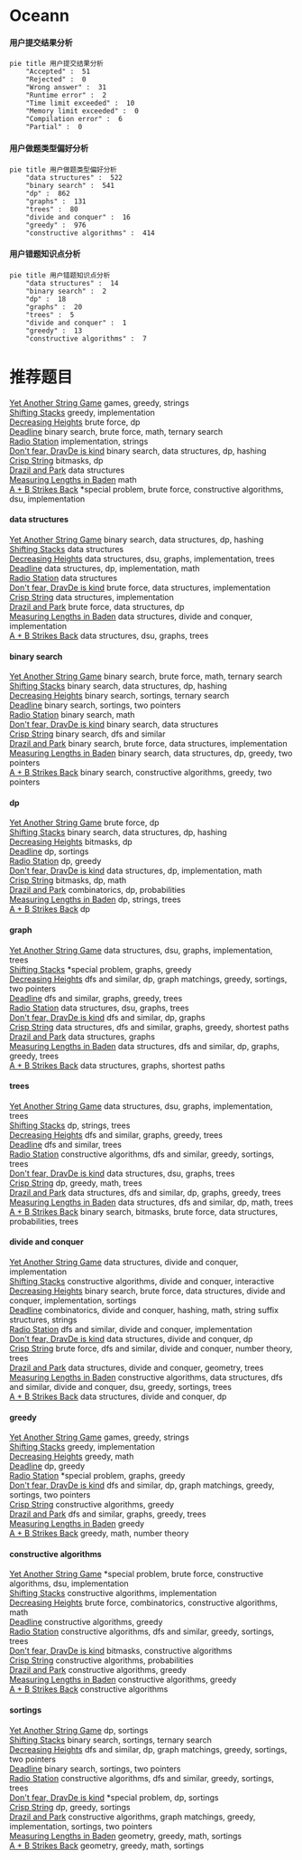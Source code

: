 # Oceann
<!-- tabs:start -->
#### **用户提交结果分析**

```mermaid
pie title 用户提交结果分析
    "Accepted" :  51
    "Rejected" :  0
    "Wrong answer" :  31
    "Runtime error" :  2
    "Time limit exceeded" :  10
    "Memory limit exceeded" :  0
    "Compilation error" :  6
    "Partial" :  0
```
#### **用户做题类型偏好分析**

```mermaid
pie title 用户做题类型偏好分析
    "data structures" :  522
    "binary search" :  541
    "dp" :  862
    "graphs" :  131
    "trees" :  80
    "divide and conquer" :  16
    "greedy" :  976
    "constructive algorithms" :  414
```
#### **用户错题知识点分析**

```mermaid
pie title 用户错题知识点分析
    "data structures" :  14
    "binary search" :  2
    "dp" :  18
    "graphs" :  20
    "trees" :  5
    "divide and conquer" :  1
    "greedy" :  13
    "constructive algorithms" :  7
```
<!-- tabs:end -->
# 推荐题目
[Yet Another String Game](http://codeforces.com/problemset/problem/1480/A)		games,
                        greedy,
                        strings		  
[Shifting Stacks](http://codeforces.com/problemset/problem/1486/A)		greedy,
                        implementation		  
[Decreasing Heights](http://codeforces.com/problemset/problem/1353/F)		brute force,
                        dp		  
[Deadline](http://codeforces.com/problemset/problem/1288/A)		binary search,
                        brute force,
                        math,
                        ternary search		  
[Radio Station](http://codeforces.com/problemset/problem/918/B)		implementation,
                        strings		  
[Don't fear, DravDe is kind](http://codeforces.com/problemset/problem/28/D)		binary search,
                        data structures,
                        dp,
                        hashing		  
[Crisp String](http://codeforces.com/problemset/problem/1117/F)		bitmasks,
                        dp		  
[Drazil and Park](https://codeforces.com/contest/516/problem/C)		data structures		  
[Measuring Lengths in Baden](http://codeforces.com/problemset/problem/125/A)		math		  
[A + B Strikes Back](http://codeforces.com/problemset/problem/409/H)		*special problem,
                        brute force,
                        constructive algorithms,
                        dsu,
                        implementation		  
<!-- tabs:start -->
#### **data structures**
[Yet Another String Game](http://codeforces.com/problemset/problem/28/D)		binary search,
                        data structures,
                        dp,
                        hashing		  
[Shifting Stacks](https://codeforces.com/contest/516/problem/C)		data structures		  
[Decreasing Heights](https://codeforces.com/contest/1417/problem/F)		data structures,
                        dsu,
                        graphs,
                        implementation,
                        trees		  
[Deadline](http://codeforces.com/problemset/problem/362/C)		data structures,
                        dp,
                        implementation,
                        math		  
[Radio Station](http://codeforces.com/problemset/problem/1252/G)		data structures		  
[Don't fear, DravDe is kind](https://codeforces.com/contest/90/problem/E)		brute force,
                        data structures,
                        implementation		  
[Crisp String](http://codeforces.com/problemset/problem/69/E)		data structures,
                        implementation		  
[Drazil and Park](http://codeforces.com/problemset/problem/855/B)		brute force,
                        data structures,
                        dp		  
[Measuring Lengths in Baden](http://codeforces.com/problemset/problem/1371/F)		data structures,
                        divide and conquer,
                        implementation		  
[A + B Strikes Back](http://codeforces.com/problemset/problem/733/F)		data structures,
                        dsu,
                        graphs,
                        trees		  
#### **binary search**
[Yet Another String Game](http://codeforces.com/problemset/problem/1288/A)		binary search,
                        brute force,
                        math,
                        ternary search		  
[Shifting Stacks](http://codeforces.com/problemset/problem/28/D)		binary search,
                        data structures,
                        dp,
                        hashing		  
[Decreasing Heights](http://codeforces.com/problemset/problem/865/B)		binary search,
                        sortings,
                        ternary search		  
[Deadline](http://codeforces.com/problemset/problem/1166/C)		binary search,
                        sortings,
                        two pointers		  
[Radio Station](http://codeforces.com/problemset/problem/785/C)		binary search,
                        math		  
[Don't fear, DravDe is kind](http://codeforces.com/problemset/problem/91/B)		binary search,
                        data structures		  
[Crisp String](http://codeforces.com/problemset/problem/730/C)		binary search,
                        dfs and similar		  
[Drazil and Park](http://codeforces.com/problemset/problem/85/D)		binary search,
                        brute force,
                        data structures,
                        implementation		  
[Measuring Lengths in Baden](http://codeforces.com/problemset/problem/1492/C)		binary search,
                        data structures,
                        dp,
                        greedy,
                        two pointers		  
[A + B Strikes Back](http://codeforces.com/problemset/problem/1463/D)		binary search,
                        constructive algorithms,
                        greedy,
                        two pointers		  
#### **dp**
[Yet Another String Game](http://codeforces.com/problemset/problem/1353/F)		brute force,
                        dp		  
[Shifting Stacks](http://codeforces.com/problemset/problem/28/D)		binary search,
                        data structures,
                        dp,
                        hashing		  
[Decreasing Heights](http://codeforces.com/problemset/problem/1117/F)		bitmasks,
                        dp		  
[Deadline](http://codeforces.com/problemset/problem/38/E)		dp,
                        sortings		  
[Radio Station](http://codeforces.com/problemset/problem/1144/G)		dp,
                        greedy		  
[Don't fear, DravDe is kind](http://codeforces.com/problemset/problem/362/C)		data structures,
                        dp,
                        implementation,
                        math		  
[Crisp String](http://codeforces.com/problemset/problem/76/C)		bitmasks,
                        dp,
                        math		  
[Drazil and Park](http://codeforces.com/problemset/problem/1264/D1)		combinatorics,
                        dp,
                        probabilities		  
[Measuring Lengths in Baden](http://codeforces.com/problemset/problem/1082/F)		dp,
                        strings,
                        trees		  
[A + B Strikes Back](https://codeforces.com/contest/284/problem/E)		dp		  
#### **graph**
[Yet Another String Game](https://codeforces.com/contest/1417/problem/F)		data structures,
                        dsu,
                        graphs,
                        implementation,
                        trees		  
[Shifting Stacks](http://codeforces.com/problemset/problem/1346/D)		*special problem,
                        graphs,
                        greedy		  
[Decreasing Heights](http://codeforces.com/problemset/problem/489/B)		dfs and similar,
                        dp,
                        graph matchings,
                        greedy,
                        sortings,
                        two pointers		  
[Deadline](https://codeforces.com/contest/1281/problem/E)		dfs and similar,
                        graphs,
                        greedy,
                        trees		  
[Radio Station](http://codeforces.com/problemset/problem/733/F)		data structures,
                        dsu,
                        graphs,
                        trees		  
[Don't fear, DravDe is kind](http://codeforces.com/problemset/problem/283/B)		dfs and similar,
                        dp,
                        graphs		  
[Crisp String](http://codeforces.com/problemset/problem/1106/D)		data structures,
                        dfs and similar,
                        graphs,
                        greedy,
                        shortest paths		  
[Drazil and Park](http://codeforces.com/problemset/problem/878/C)		data structures,
                        graphs		  
[Measuring Lengths in Baden](https://codeforces.com/contest/709/problem/E)		data structures,
                        dfs and similar,
                        dp,
                        graphs,
                        greedy,
                        trees		  
[A + B Strikes Back](http://codeforces.com/problemset/problem/757/F)		data structures,
                        graphs,
                        shortest paths		  
#### **trees**
[Yet Another String Game](https://codeforces.com/contest/1417/problem/F)		data structures,
                        dsu,
                        graphs,
                        implementation,
                        trees		  
[Shifting Stacks](http://codeforces.com/problemset/problem/1082/F)		dp,
                        strings,
                        trees		  
[Decreasing Heights](https://codeforces.com/contest/1281/problem/E)		dfs and similar,
                        graphs,
                        greedy,
                        trees		  
[Deadline](http://codeforces.com/problemset/problem/1143/C)		dfs and similar,
                        trees		  
[Radio Station](http://codeforces.com/problemset/problem/1296/F)		constructive algorithms,
                        dfs and similar,
                        greedy,
                        sortings,
                        trees		  
[Don't fear, DravDe is kind](http://codeforces.com/problemset/problem/733/F)		data structures,
                        dsu,
                        graphs,
                        trees		  
[Crisp String](http://codeforces.com/problemset/problem/1088/E)		dp,
                        greedy,
                        math,
                        trees		  
[Drazil and Park](https://codeforces.com/contest/709/problem/E)		data structures,
                        dfs and similar,
                        dp,
                        graphs,
                        greedy,
                        trees		  
[Measuring Lengths in Baden](http://codeforces.com/problemset/problem/1142/B)		data structures,
                        dfs and similar,
                        dp,
                        math,
                        trees		  
[A + B Strikes Back](http://codeforces.com/problemset/problem/1479/D)		binary search,
                        bitmasks,
                        brute force,
                        data structures,
                        probabilities,
                        trees		  
#### **divide and conquer**
[Yet Another String Game](http://codeforces.com/problemset/problem/1371/F)		data structures,
                        divide and conquer,
                        implementation		  
[Shifting Stacks](http://codeforces.com/problemset/problem/788/D)		constructive algorithms,
                        divide and conquer,
                        interactive		  
[Decreasing Heights](http://codeforces.com/problemset/problem/1461/D)		binary search,
                        brute force,
                        data structures,
                        divide and conquer,
                        implementation,
                        sortings		  
[Deadline](http://codeforces.com/problemset/problem/1466/G)		combinatorics,
                        divide and conquer,
                        hashing,
                        math,
                        string suffix structures,
                        strings		  
[Radio Station](http://codeforces.com/problemset/problem/1490/D)		dfs and similar,
                        divide and conquer,
                        implementation		  
[Don't fear, DravDe is kind](https://codeforces.com/contest/1483/problem/C)		data structures,
                        divide and conquer,
                        dp		  
[Crisp String](http://codeforces.com/problemset/problem/1491/E)		brute force,
                        dfs and similar,
                        divide and conquer,
                        number theory,
                        trees		  
[Drazil and Park](http://codeforces.com/problemset/problem/1303/G)		data structures,
                        divide and conquer,
                        geometry,
                        trees		  
[Measuring Lengths in Baden](http://codeforces.com/problemset/problem/1494/D)		constructive algorithms,
                        data structures,
                        dfs and similar,
                        divide and conquer,
                        dsu,
                        greedy,
                        sortings,
                        trees		  
[A + B Strikes Back](http://codeforces.com/problemset/problem/1482/E)		data structures,
                        divide and conquer,
                        dp		  
#### **greedy**
[Yet Another String Game](http://codeforces.com/problemset/problem/1480/A)		games,
                        greedy,
                        strings		  
[Shifting Stacks](http://codeforces.com/problemset/problem/1486/A)		greedy,
                        implementation		  
[Decreasing Heights](http://codeforces.com/problemset/problem/215/B)		greedy,
                        math		  
[Deadline](http://codeforces.com/problemset/problem/1144/G)		dp,
                        greedy		  
[Radio Station](http://codeforces.com/problemset/problem/1346/D)		*special problem,
                        graphs,
                        greedy		  
[Don't fear, DravDe is kind](http://codeforces.com/problemset/problem/489/B)		dfs and similar,
                        dp,
                        graph matchings,
                        greedy,
                        sortings,
                        two pointers		  
[Crisp String](https://codeforces.com/contest/790/problem/A)		constructive algorithms,
                        greedy		  
[Drazil and Park](https://codeforces.com/contest/1281/problem/E)		dfs and similar,
                        graphs,
                        greedy,
                        trees		  
[Measuring Lengths in Baden](http://codeforces.com/problemset/problem/216/C)		greedy		  
[A + B Strikes Back](http://codeforces.com/problemset/problem/1062/B)		greedy,
                        math,
                        number theory		  
#### **constructive algorithms**
[Yet Another String Game](http://codeforces.com/problemset/problem/409/H)		*special problem,
                        brute force,
                        constructive algorithms,
                        dsu,
                        implementation		  
[Shifting Stacks](http://codeforces.com/problemset/problem/443/A)		constructive algorithms,
                        implementation		  
[Decreasing Heights](http://codeforces.com/problemset/problem/815/B)		brute force,
                        combinatorics,
                        constructive algorithms,
                        math		  
[Deadline](https://codeforces.com/contest/790/problem/A)		constructive algorithms,
                        greedy		  
[Radio Station](http://codeforces.com/problemset/problem/1296/F)		constructive algorithms,
                        dfs and similar,
                        greedy,
                        sortings,
                        trees		  
[Don't fear, DravDe is kind](https://codeforces.com/contest/879/problem/C)		bitmasks,
                        constructive algorithms		  
[Crisp String](https://codeforces.com/contest/1347/problem/E)		constructive algorithms,
                        probabilities		  
[Drazil and Park](http://codeforces.com/problemset/problem/1144/D)		constructive algorithms,
                        greedy		  
[Measuring Lengths in Baden](http://codeforces.com/problemset/problem/341/E)		constructive algorithms,
                        greedy		  
[A + B Strikes Back](http://codeforces.com/problemset/problem/622/D)		constructive algorithms		  
#### **sortings**
[Yet Another String Game](http://codeforces.com/problemset/problem/38/E)		dp,
                        sortings		  
[Shifting Stacks](http://codeforces.com/problemset/problem/865/B)		binary search,
                        sortings,
                        ternary search		  
[Decreasing Heights](http://codeforces.com/problemset/problem/489/B)		dfs and similar,
                        dp,
                        graph matchings,
                        greedy,
                        sortings,
                        two pointers		  
[Deadline](http://codeforces.com/problemset/problem/1166/C)		binary search,
                        sortings,
                        two pointers		  
[Radio Station](http://codeforces.com/problemset/problem/1296/F)		constructive algorithms,
                        dfs and similar,
                        greedy,
                        sortings,
                        trees		  
[Don't fear, DravDe is kind](http://codeforces.com/problemset/problem/158/E)		*special problem,
                        dp,
                        sortings		  
[Crisp String](http://codeforces.com/problemset/problem/747/D)		dp,
                        greedy,
                        sortings		  
[Drazil and Park](http://codeforces.com/problemset/problem/1381/C)		constructive algorithms,
                        graph matchings,
                        greedy,
                        implementation,
                        sortings,
                        two pointers		  
[Measuring Lengths in Baden](https://codeforces.com/contest/1496/problem/C)		geometry,
                        greedy,
                        math,
                        sortings		  
[A + B Strikes Back](http://codeforces.com/problemset/problem/1495/A)		geometry,
                        greedy,
                        math,
                        sortings		  
<!-- tabs:end -->
